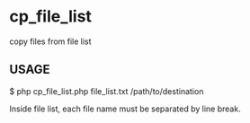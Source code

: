 cp_file_list
============

copy files from file list

## USAGE

$ php cp_file_list.php file_list.txt /path/to/destination

Inside file list, each file name must be separated by line break.
